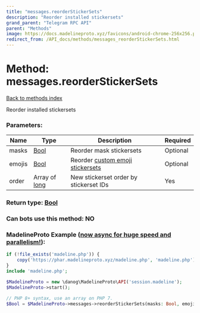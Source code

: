 ```yaml
---
title: "messages.reorderStickerSets"
description: "Reorder installed stickersets"
grand_parent: "Telegram RPC API"
parent: "Methods"
image: https://docs.madelineproto.xyz/favicons/android-chrome-256x256.png
redirect_from: /API_docs/methods/messages_reorderStickerSets.html
---
```

# Method: messages.reorderStickerSets
[Back to methods index](index.html)



Reorder installed stickersets

### Parameters:

| Name     |    Type       | Description | Required |
|----------|---------------|-------------|----------|
|masks|[Bool](/API_docs/types/Bool.html) | Reorder mask stickersets | Optional|
|emojis|[Bool](/API_docs/types/Bool.html) | Reorder [custom emoji stickersets](https://core.telegram.org/api/custom-emoji) | Optional|
|order|Array of [long](/API_docs/types/long.html) | New stickerset order by stickerset IDs | Yes|


### Return type: [Bool](/API_docs/types/Bool.html)

### Can bots use this method: **NO**


### MadelineProto Example ([now async for huge speed and parallelism!](https://docs.madelineproto.xyz/docs/ASYNC.html)):


```php
if (!file_exists('madeline.php')) {
    copy('https://phar.madelineproto.xyz/madeline.php', 'madeline.php');
}
include 'madeline.php';

$MadelineProto = new \danog\MadelineProto\API('session.madeline');
$MadelineProto->start();

// PHP 8+ syntax, use an array on PHP 7.
$Bool = $MadelineProto->messages->reorderStickerSets(masks: Bool, emojis: Bool, order: [long, long], );
```

